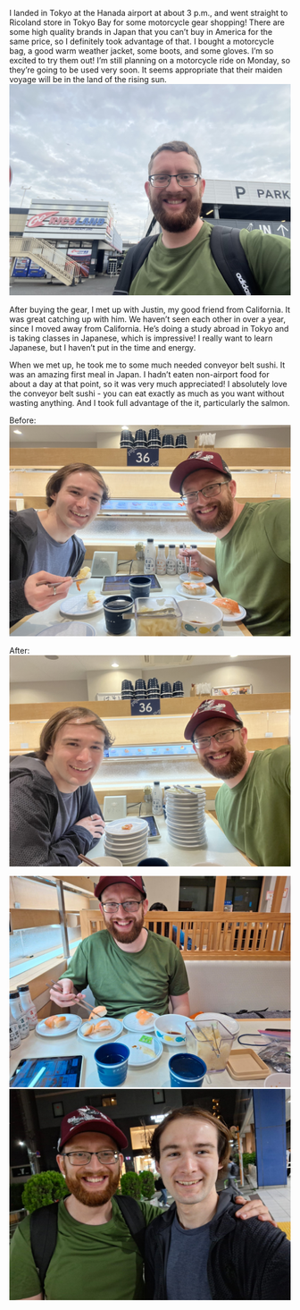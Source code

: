 I landed in Tokyo at the Hanada airport at about 3 p.m., and went straight to Ricoland store in Tokyo Bay for some motorcycle gear shopping! There are some high quality brands in Japan that you can’t buy in America for the same price, so I definitely took advantage of that. I bought a motorcycle bag, a good warm weather jacket, some boots, and some gloves. I’m so excited to try them out! I’m still planning on a motorcycle ride on Monday, so they’re going to be used very soon. It seems appropriate that their maiden voyage will be in the land of the rising sun. 
![](../../images/IMG_9146.jpeg)

After buying the gear, I met up with Justin, my good friend from California. It was great catching up with him. We haven’t seen each other in over a year, since I moved away from California. He’s doing a study abroad in Tokyo and is taking classes in Japanese, which is impressive! I really want to learn Japanese, but I haven’t put in the time and energy.

When we met up, he took me to some much needed conveyor belt sushi. It was an amazing first meal in Japan. I hadn’t eaten non-airport food for about a day at that point, so it was very much appreciated! I absolutely love the conveyor belt sushi - you can eat exactly as much as you want without wasting anything. And I took full advantage of the it, particularly the salmon.

Before:
![](../../images/IMG_9151.jpeg)

After:
![](../../images/IMG_9153.jpeg)

![](../../images/07acb098-623c-4943-847c-03bddae835bd.jpeg)
![](../../images/33147dce-3029-485a-b35e-c43b5cd634c8.jpeg)